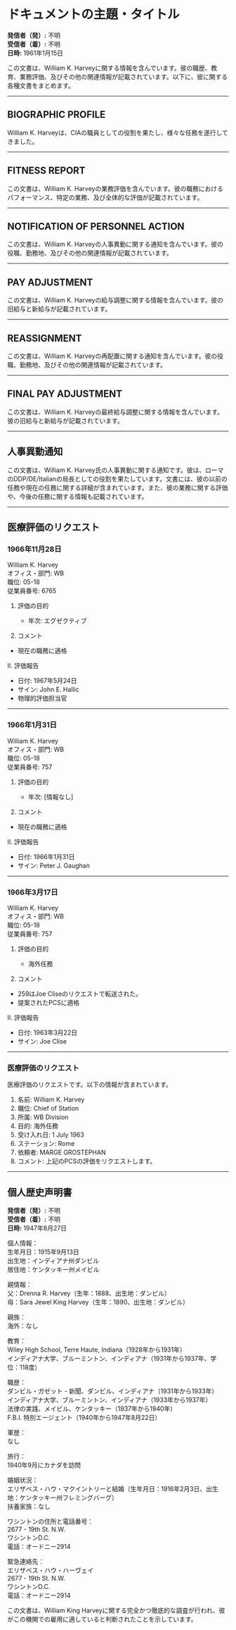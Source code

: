 # ドキュメントの主題・タイトル

**発信者（発）:** 不明  
**受信者（着）:** 不明  
**日時:** 1961年1月15日

この文書は、William K. Harveyに関する情報を含んでいます。彼の職歴、教育、業務評価、及びその他の関連情報が記載されています。以下に、彼に関する各種文書をまとめます。

---

## BIOGRAPHIC PROFILE

William K. Harveyは、CIAの職員としての役割を果たし、様々な任務を遂行してきました。

---

## FITNESS REPORT

この文書は、William K. Harveyの業務評価を含んでいます。彼の職務におけるパフォーマンス、特定の業務、及び全体的な評価が記載されています。

---

## NOTIFICATION OF PERSONNEL ACTION

この文書は、William K. Harveyの人事異動に関する通知を含んでいます。彼の役職、勤務地、及びその他の関連情報が記載されています。

---

## PAY ADJUSTMENT

この文書は、William K. Harveyの給与調整に関する情報を含んでいます。彼の旧給与と新給与が記載されています。

---

## REASSIGNMENT

この文書は、William K. Harveyの再配置に関する通知を含んでいます。彼の役職、勤務地、及びその他の関連情報が記載されています。

---

## FINAL PAY ADJUSTMENT

この文書は、William K. Harveyの最終給与調整に関する情報を含んでいます。彼の旧給与と新給与が記載されています。

---

## 人事異動通知

この文書は、William K. Harvey氏の人事異動に関する通知です。彼は、ローマのDDP/DE/Italianの局長としての役割を果たしています。文書には、彼の以前の任務や現在の任務に関する詳細が含まれています。また、彼の業務に関する評価や、今後の任務に関する情報も記載されています。

---

## 医療評価のリクエスト

### 1966年11月28日

William K. Harvey  
オフィス・部門: WB  
職位: 05-18  
従業員番号: 6765  

1. 評価の目的  
   - 年次: エグゼクティブ  

10. コメント  
   - 現在の職務に適格  

II. 評価報告  
   - 日付: 1967年5月24日  
   - サイン: John E. Hallic  
   - 物理的評価担当官  

---

### 1966年1月31日

William K. Harvey  
オフィス・部門: WB  
職位: 05-18  
従業員番号: 757  

1. 評価の目的  
   - 年次: [情報なし]  

10. コメント  
   - 現在の職務に適格  

II. 評価報告  
   - 日付: 1966年1月31日  
   - サイン: Peter J. Gaughan  

---

### 1966年3月17日

William K. Harvey  
オフィス・部門: WB  
職位: 05-18  
従業員番号: 757  

1. 評価の目的  
   - 海外任務  

10. コメント  
   - 259はJoe Cliseのリクエストで転送された。  
   - 提案されたPCSに適格  

II. 評価報告  
   - 日付: 1963年3月22日  
   - サイン: Joe Clise  

---

### 医療評価のリクエスト

医療評価のリクエストです。以下の情報が含まれています。

1. 名前: William K. Harvey
2. 職位: Chief of Station
3. 所属: WB Division
4. 目的: 海外任務
5. 受け入れ日: 1 July 1963
6. ステーション: Rome
7. 依頼者: MARGE GROSTEPHAN
8. コメント: 上記のPCSの評価をリクエストします。

---

## 個人歴史声明書

**発信者（発）:** 不明  
**受信者（着）:** 不明  
**日時:** 1947年8月27日

個人情報：  
生年月日：1915年9月13日  
出生地：インディアナ州ダンビル  
居住地：ケンタッキー州メイビル  

親情報：  
父：Drenna R. Harvey（生年：1888、出生地：ダンビル）  
母：Sara Jewel King Harvey（生年：1890、出生地：ダンビル）  

親族：  
海外：なし  

教育：  
Wiley High School, Terre Haute, Indiana（1928年から1931年）  
インディアナ大学、ブルーミントン、インディアナ（1931年から1937年、学位：118度）  

職歴：  
ダンビル・ガゼット - 新聞、ダンビル、インディアナ（1931年から1933年）  
インディアナ大学、ブルーミントン、インディアナ（1933年から1937年）  
法律の実践、メイビル、ケンタッキー（1937年から1940年）  
F.B.I. 特別エージェント（1940年から1947年8月22日）  

軍歴：  
なし  

旅行：  
1940年9月にカナダを訪問  

婚姻状況：  
エリザベス・ハウ・マクイントリーと結婚（生年月日：1916年2月3日、出生地：ケンタッキー州フレミングバーグ）  
扶養家族：なし  

ワシントンの住所と電話番号：  
2677 - 19th St. N.W.  
ワシントンD.C.  
電話：オードニー2914  

緊急連絡先：  
エリザベス・ハウ・ハーヴェイ  
2677 - 19th St. N.W.  
ワシントンD.C.  
電話：オードニー2914  

この文書は、William King Harveyに関する完全かつ徹底的な調査が行われ、彼がこの機関での雇用に適していると判断されたことを示しています。